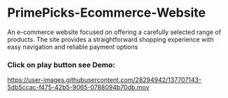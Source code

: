 # PrimePicks-Ecommerce-Website
An e-commerce website focused on offering a carefully selected range of products. The site provides a straightforward shopping experience with easy navigation and reliable payment options

### Click on play button see Demo:

https://user-images.githubusercontent.com/28294942/137707143-5db5ccac-f475-42b5-9065-0788094b70db.mov
